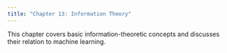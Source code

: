 ```yaml
---
title: "Chapter 13: Information Theory"
---
```

This chapter covers basic information-theoretic concepts and discusses their relation to machine learning.